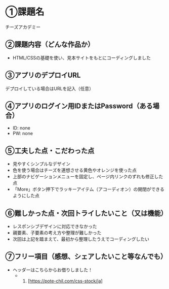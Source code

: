 # ①課題名
チーズアカデミー

## ②課題内容（どんな作品か）
- HTML/CSSの基礎を使い、見本サイトをもとにコーディングしました

## ③アプリのデプロイURL
デプロイしている場合はURLを記入（任意）

## ④アプリのログイン用IDまたはPassword（ある場合）
- ID: none
- PW: none

## ⑤工夫した点・こだわった点
- 見やすくシンプルなデザイン
- 色を使う場合はチーズを連想させる黄色やオレンジを使った点
- 上部のナビゲーションメニューを固定し、ページ内リンクのずれも修正した点
- 「More」ボタン押下でラッキーアイテム（アコーディオン）の開閉ができるようにした点

## ⑥難しかった点・次回トライしたいこと（又は機能）
- レスポンシブデザインに対応できなかった
- 親要素、子要素の考え方や整理が難しかった
- 次回は上記を踏まえて、最初から整理したうえでコーディングしたい

## ⑦フリー項目（感想、シェアしたいこと等なんでも）
- ヘッダーはこちらからお借りしました！
  - 1. [https://pote-chil.com/css-stock/ja]
